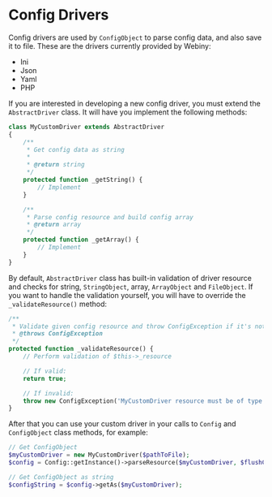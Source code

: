 Config Drivers
=====================

Config drivers are used by `ConfigObject` to parse config data, and also save it to file.
These are the drivers currently provided by Webiny:

- Ini
- Json
- Yaml
- PHP

If you are interested in developing a new config driver, you must extend the `AbstractDriver` class. It will have you implement the following methods:
```php
class MyCustomDriver extends AbstractDriver
{
    /**
     * Get config data as string
     *
     * @return string
     */
    protected function _getString() {
        // Implement
    }

    /**
     * Parse config resource and build config array
     * @return array
     */
    protected function _getArray() {
        // Implement
    }
}
```
By default, `AbstractDriver` class has built-in validation of driver resource and checks for string, `StringObject`, array, `ArrayObject` and `FileObject`.
If you want to handle the validation yourself, you will have to override the `_validateResource()` method:

```php
/**
 * Validate given config resource and throw ConfigException if it's not valid
 * @throws ConfigException
 */
protected function _validateResource() {
    // Perform validation of $this->_resource

    // If valid:
    return true;

    // If invalid:
    throw new ConfigException('MyCustomDriver resource must be of type ... ');
}
```
After that you can use your custom driver in your calls to `Config` and `ConfigObject` class methods, for example:
```php
// Get ConfigObject
$myCustomDriver = new MyCustomDriver($pathToFile);
$config = Config::getInstance()->parseResource($myCustomDriver, $flushCache = false);

// Get ConfigObject as string
$configString = $config->getAs($myCustomDriver);
```